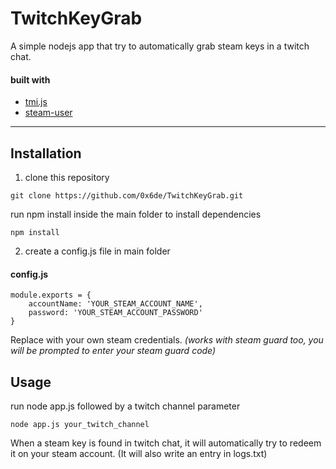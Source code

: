# TwitchKeyGrab
A simple nodejs app that try to automatically grab steam keys in a twitch chat. 

#### built with
* [tmi.js](https://github.com/tmijs/tmi.js)
* [steam-user](https://github.com/DoctorMcKay/node-steam-user)
___________________________________________________

## Installation

1. clone this repository 

```
git clone https://github.com/0x6de/TwitchKeyGrab.git
```

run npm install inside the main folder to install dependencies
```
npm install
```

2. create a config.js file in main folder

#### config.js
```
module.exports = {
    accountName: 'YOUR_STEAM_ACCOUNT_NAME',
    password: 'YOUR_STEAM_ACCOUNT_PASSWORD'
}
```
Replace with your own steam credentials. 
_(works with steam guard too, you will be prompted to enter your steam guard code)_


## Usage 

run node app.js followed by a twitch channel parameter

```
node app.js your_twitch_channel
```

When a steam key is found in twitch chat, it will automatically try to redeem it on your steam account. (It will also write an entry in logs.txt)